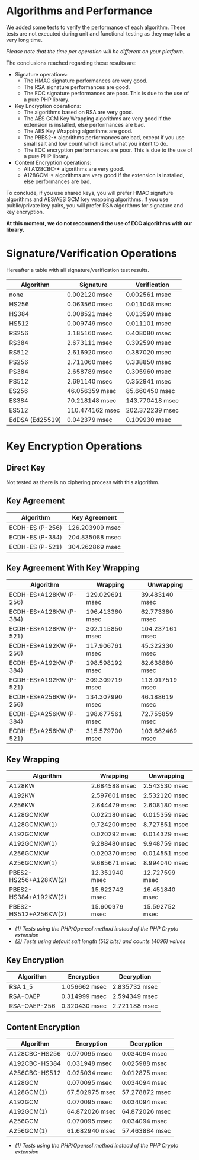 Algorithms and Performance
==========================

We added some tests to verify the performance of each algorithm.
These tests are not executed during unit and functional testing as they may take a very long time.

*Please note that the time per operation will be different on your platform.*

The conclusions reached regarding these results are:

* Signature operations:
  * The HMAC signature performances are very good.
  * The RSA signature performances are good.
  * The ECC signature performances are poor. This is due to the use of a pure PHP library.
* Key Encryption operations:
  * The algorithms based on RSA are very good.
  * The AES GCM Key Wrapping algorithms are very good if the extension is installed, else performances are bad.
  * The AES Key Wrapping algorithms are good.
  * The PBES2-* algorithms performances are bad, except if you use small salt and low count which is not what you intent to do.
  * The ECC encryption performances are poor. This is due to the use of a pure PHP library.
* Content Encryption operations:
  * All A128CBC-* algorithms are very good. 
  * A128GCM-* algorithms are very good if the extension is installed, else performances are bad.

To conclude, if you use shared keys, you will prefer HMAC signature algorithms and AES/AES GCM key wrapping algorithms.
If you use public/private key pairs, you will prefer RSA algorithms for signature and key encryption.

**At this moment, we do not recommend the use of ECC algorithms with our library.**

# Signature/Verification Operations

Hereafter a table with all signature/verification test results.

|    Algorithm    |    Signature    |  Verification   |
|-----------------|-----------------|-----------------|
| none            |   0.002120 msec |   0.002561 msec |
| HS256           |   0.063560 msec |   0.011048 msec |
| HS384           |   0.008521 msec |   0.013590 msec |
| HS512           |   0.009749 msec |   0.011101 msec |
| RS256           |   3.185160 msec |   0.408080 msec |
| RS384           |   2.673111 msec |   0.392590 msec |
| RS512           |   2.616920 msec |   0.387020 msec |
| PS256           |   2.711060 msec |   0.338850 msec |
| PS384           |   2.658789 msec |   0.305960 msec |
| PS512           |   2.691140 msec |   0.352941 msec |
| ES256           |  46.056359 msec |  85.660450 msec |
| ES384           |  70.218148 msec | 143.770418 msec |
| ES512           | 110.474162 msec | 202.372239 msec |
| EdDSA (Ed25519) |   0.042379 msec |   0.109930 msec |

# Key Encryption Operations

## Direct Key

Not tested as there is no ciphering process with this algorithm.

## Key Agreement

|    Algorithm    |  Key Agreement  |
|-----------------|-----------------|
| ECDH-ES (P-256) | 126.203909 msec |
| ECDH-ES (P-384) | 204.835088 msec |
| ECDH-ES (P-521) | 304.262869 msec |

## Key Agreement With Key Wrapping

|    Algorithm           |    Wrapping     |    Unwrapping   |
|------------------------|-----------------|-----------------|
| ECDH-ES+A128KW (P-256) | 129.029691 msec |  39.483140 msec |
| ECDH-ES+A128KW (P-384) | 196.413360 msec |  62.773380 msec |
| ECDH-ES+A128KW (P-521) | 302.115850 msec | 104.237161 msec |
| ECDH-ES+A192KW (P-256) | 117.906761 msec |  45.322330 msec |
| ECDH-ES+A192KW (P-384) | 198.598192 msec |  82.638860 msec |
| ECDH-ES+A192KW (P-521) | 309.309719 msec | 113.017519 msec |
| ECDH-ES+A256KW (P-256) | 134.307990 msec |  46.188619 msec |
| ECDH-ES+A256KW (P-384) | 198.677561 msec |  72.755859 msec |
| ECDH-ES+A256KW (P-521) | 315.579700 msec | 103.662469 msec |

## Key Wrapping

|    Algorithm       |    Wrapping     |    Unwrapping   |
|--------------------|-----------------|-----------------|
| A128KW                |   2.684588 msec |   2.543530 msec |
| A192KW                |   2.597601 msec |   2.532120 msec |
| A256KW                |   2.644479 msec |   2.608180 msec |
| A128GCMKW             |   0.022180 msec |   0.015359 msec |
| A128GCMKW(1)          |   9.724200 msec |   8.727851 msec |
| A192GCMKW             |   0.020292 msec |   0.014329 msec |
| A192GCMKW(1)          |   9.288480 msec |   9.948759 msec |
| A256GCMKW             |   0.020370 msec |   0.014551 msec |
| A256GCMKW(1)          |   9.685671 msec |   8.994040 msec |
| PBES2-HS256+A128KW(2) |  12.351940 msec |  12.727599 msec |
| PBES2-HS384+A192KW(2) |  15.622742 msec |  16.451840 msec |
| PBES2-HS512+A256KW(2) |  15.600979 msec |  15.592752 msec |

* *(1) Tests using the PHP/Openssl method instead of the PHP Crypto extension*
* *(2) Tests using default salt length (512 bits) and counts (4096) values*

## Key Encryption

|    Algorithm |   Encryption    |    Decryption   |
|--------------|-----------------|-----------------|
| RSA 1_5      |   1.056662 msec |   2.835732 msec |
| RSA-OAEP     |   0.314999 msec |   2.594349 msec |
| RSA-OAEP-256 |   0.320430 msec |   2.721188 msec |

## Content Encryption

|    Algorithm  |   Encryption    |    Decryption   |
|---------------|-----------------|-----------------|
| A128CBC-HS256 |   0.070095 msec |   0.034094 msec |
| A192CBC-HS384 |   0.031948 msec |   0.025988 msec |
| A256CBC-HS512 |   0.025034 msec |   0.012875 msec |
| A128GCM       |   0.070095 msec |   0.034094 msec |
| A128GCM(1)    |  67.502975 msec |  57.278872 msec |
| A192GCM       |   0.070095 msec |   0.034094 msec |
| A192GCM(1)    |  64.872026 msec |  64.872026 msec |
| A256GCM       |   0.070095 msec |   0.034094 msec |
| A256GCM(1)    |  61.682940 msec |  57.463884 msec |

* *(1) Tests using the PHP/Openssl method instead of the PHP Crypto extension*
